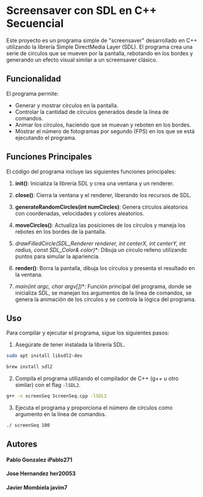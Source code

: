 # Screensaver con SDL en C++ Secuencial

Este proyecto es un programa simple de "screensaver" desarrollado en C++ utilizando la librería Simple DirectMedia Layer (SDL). El programa crea una serie de círculos que se mueven por la pantalla, rebotando en los bordes y generando un efecto visual similar a un screensaver clásico.

## Funcionalidad

El programa permite:

- Generar y mostrar círculos en la pantalla.
- Controlar la cantidad de círculos generados desde la línea de comandos.
- Animar los círculos, haciendo que se muevan y reboten en los bordes.
- Mostrar el número de fotogramas por segundo (FPS) en los que se está ejecutando el programa.

## Funciones Principales

El código del programa incluye las siguientes funciones principales:

1. **init()**: Inicializa la librería SDL y crea una ventana y un renderer.

2. **close()**: Cierra la ventana y el renderer, liberando los recursos de SDL.

3. **generateRandomCircles(int numCircles)**: Genera círculos aleatorios con coordenadas, velocidades y colores aleatorios.

4. **moveCircles()**: Actualiza las posiciones de los círculos y maneja los rebotes en los bordes de la pantalla.

5. **drawFilledCircle(SDL_Renderer* renderer, int centerX, int centerY, int radius, const SDL_Color& color)**: Dibuja un círculo relleno utilizando puntos para simular la apariencia.

6. **render()**: Borra la pantalla, dibuja los círculos y presenta el resultado en la ventana.

7. **main(int argc, char* argv[])**: Función principal del programa, donde se inicializa SDL, se manejan los argumentos de la línea de comandos, se genera la animación de los círculos y se controla la lógica del programa.

## Uso

Para compilar y ejecutar el programa, sigue los siguientes pasos:

1. Asegúrate de tener instalada la librería SDL.
```bash
sudo apt install libsdl2-dev

brew install sdl2
```
2. Compila el programa utilizando el compilador de C++ (g++ u otro similar) con el flag `-lSDL2`.
```bash
g++ -o screenSeq ScreenSeq.cpp -lSDL2
```
3. Ejecuta el programa y proporciona el número de círculos como argumento en la línea de comandos.
```bash
./ screenSeq 100
```

## Autores

#### Pablo Gonzalez  iPablo271
#### Jose Hernandez  her20053
#### Javier Mombiela javim7